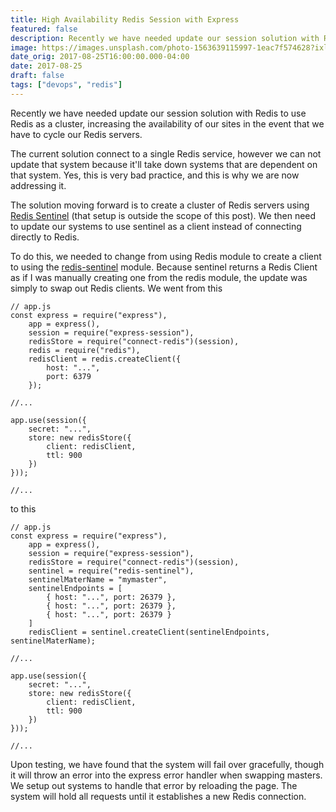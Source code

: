 ```yaml
---
title: High Availability Redis Session with Express
featured: false
description: Recently we have needed update our session solution with Redis to use Redis as a cluster, increasing the availability of our sites in the event that we have to cycle our Redis servers.
image: https://images.unsplash.com/photo-1563639115997-1eac7f574628?ixlib=rb-1.2.1&q=80&fm=jpg&crop=entropy&cs=tinysrgb&w=2000&fit=max&ixid=eyJhcHBfaWQiOjExNzczfQ
date_orig: 2017-08-25T16:00:00.000-04:00
date: 2017-08-25
draft: false
tags: ["devops", "redis"]
---
```


Recently we have needed update our session solution with Redis to use Redis as a cluster, increasing the availability of our sites in the event that we have to cycle our Redis servers.

The current solution connect to a single Redis service, however we can not update that system because it'll take down systems that are dependent on that system. Yes, this is very bad practice, and this is why we are now addressing it.

The solution moving forward is to create a cluster of Redis servers using [Redis Sentinel](https://redis.io/topics/sentinel) (that setup is outside the scope of this post). We then need to update our systems to use sentinel as a client instead of connecting directly to Redis.

To do this, we needed to change from using Redis module to create a client to using the [redis-sentinel](https://www.npmjs.com/package/redis-sentinel) module. Because sentinel returns a Redis Client as if I was manually creating one from the redis module, the update was simply to swap out Redis clients. We went from this

```
// app.js
const express = require("express"),
    app = express(),
    session = require("express-session"),
    redisStore = require("connect-redis")(session),
    redis = require("redis"),
    redisClient = redis.createClient({
        host: "...",
        port: 6379
    });

//...

app.use(session({
    secret: "...",
    store: new redisStore({
        client: redisClient,
        ttl: 900
    })
}));

//...
```

to this

```
// app.js
const express = require("express"),
    app = express(),
    session = require("express-session"),
    redisStore = require("connect-redis")(session),
    sentinel = require("redis-sentinel"),
    sentinelMaterName = "mymaster",
    sentinelEndpoints = [
        { host: "...", port: 26379 },
        { host: "...", port: 26379 },
        { host: "...", port: 26379 }
    ]
    redisClient = sentinel.createClient(sentinelEndpoints, sentinelMaterName);

//...

app.use(session({
    secret: "...",
    store: new redisStore({
        client: redisClient,
        ttl: 900
    })
}));

//...
```

Upon testing, we have found that the system will fail over gracefully, though it will throw an error into the express error handler when swapping masters. We setup out systems to handle that error by reloading the page. The system will hold all requests until it establishes a new Redis connection.
